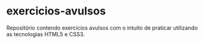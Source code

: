 # exercicios-avulsos
 Repositório contendo exercícios avulsos com o intuíto de praticar utilizando as tecnologias HTML5 e CSS3.
